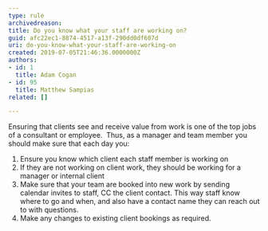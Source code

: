 ```yaml
---
type: rule
archivedreason: 
title: Do you know what your staff are working on?
guid: afc22ec1-8874-4517-a13f-290dd0df607d
uri: do-you-know-what-your-staff-are-working-on
created: 2019-07-05T21:46:36.0000000Z
authors:
- id: 1
  title: Adam Cogan
- id: 95
  title: Matthew Sampias
related: []

---
```


Ensuring that clients see and receive value from work is one of the top jobs of a consultant or employee.  Thus, as a manager and team member you should make sure that each day you:

<!--endintro-->




1. Ensure you know which client each staff member is working on
2. If they are not working on client work, they should be working for a manager or internal client
3. Make sure that your team are booked into new work by sending calendar invites to staff, CC the client contact. This way staff know where to go and when, and also have a contact name they can reach out to with questions.
4. Make any changes to existing client bookings as required.

